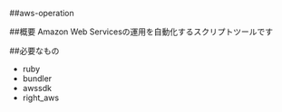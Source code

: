 ##aws-operation

##概要
Amazon Web Servicesの運用を自動化するスクリプトツールです 

##必要なもの
* ruby
* bundler
* awssdk
* right_aws
